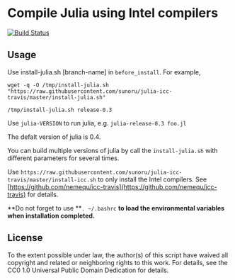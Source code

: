 # Compile Julia using Intel compilers
[![Build Status](https://travis-ci.org/sunoru/julia-icc-travis.svg?branch=master)](https://travis-ci.org/sunoru/julia-icc-travis)

## Usage
Use install-julia.sh [branch-name] in `before_install`. For example,

`wget -q -O /tmp/install-julia.sh "https://raw.githubusercontent.com/sunoru/julia-icc-travis/master/install-julia.sh"`

`/tmp/install-julia.sh release-0.3`

Use `julia-VERSION` to run julia, e.g. `julia-release-0.3 foo.jl`

The defalt version of julia is 0.4.

You can build multiple versions of julia by call the `install-julia.sh` with different parameters for several times.

Use `https://raw.githubusercontent.com/sunoru/julia-icc-travis/master/install-icc.sh` to only install the Intel compilers.
See [https://github.com/nemequ/icc-travis](https://github.com/nemequ/icc-travis) for details.

**Do not forget to use **`. ~/.bashrc` **to load the environmental variables when installation completed.**

## License
To the extent possible under law, the author(s) of this script have waived all copyright and related or neighboring rights to this work.
For details, see the CC0 1.0 Universal Public Domain Dedication for details.
